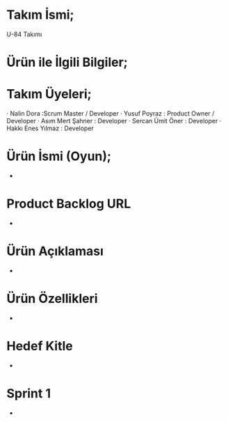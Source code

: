 # Takım İsmi;
U-84 Takımı
# Ürün ile İlgili Bilgiler; 
# Takım Üyeleri;
· Nalin Dora :Scrum Master / Developer
· Yusuf Poyraz : Product Owner / Developer
· Asım Mert Şahner : Developer
· Sercan Ümit Öner : Developer
· Hakkı Enes Yılmaz : Developer
# Ürün İsmi (Oyun);
-
# Product Backlog URL
-
# Ürün Açıklaması
-
# Ürün Özellikleri
-
# Hedef Kitle
-
# Sprint 1
-
